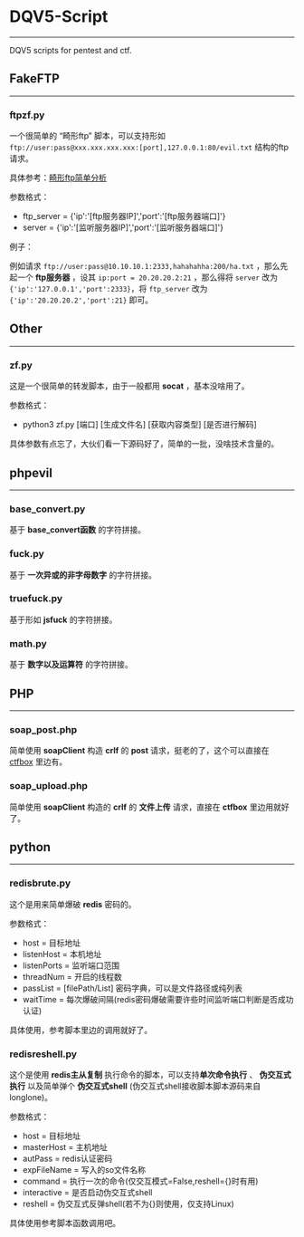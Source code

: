 # DQV5-Script

------

DQV5 scripts for pentest and ctf.



## FakeFTP

------

### ftpzf.py

一个很简单的 “畸形ftp” 脚本，可以支持形如 `ftp://user:pass@xxx.xxx.xxx.xxx:[port],127.0.0.1:80/evil.txt` 结构的ftp请求。

具体参考：[畸形ftp简单分析](https://morblog.cc/posts/60343/?t=1615684110173)

参数格式：

- ftp_server = {'ip':'[ftp服务器IP]','port':'[ftp服务器端口]'}
- server = {'ip':'[监听服务器IP]','port':'[监听服务器端口]'}

例子：

例如请求 `ftp://user:pass@10.10.10.1:2333,hahahahha:200/ha.txt` ，那么先起一个 **ftp服务器** ，设其 `ip:port = 20.20.20.2:21` ，那么得将 `server` 改为 `{'ip':'127.0.0.1','port':2333}`，将 `ftp_server` 改为 `{'ip':'20.20.20.2','port':21}` 即可。



## Other

------

### zf.py

这是一个很简单的转发脚本，由于一般都用 **socat** ，基本没啥用了。

参数格式：

- python3 zf.py [端口] [生成文件名] [获取内容类型] [是否进行解码]

具体参数有点忘了，大伙们看一下源码好了，简单的一批，没啥技术含量的。



## phpevil

------

### base_convert.py

基于 **base_convert函数** 的字符拼接。

### fuck.py

基于 **一次异或的非字母数字** 的字符拼接。

### truefuck.py

基于形如 **jsfuck** 的字符拼接。

### math.py

基于 **数字以及运算符** 的字符拼接。



## PHP

------

### soap_post.php

简单使用 **soapClient** 构造 **crlf** 的 **post** 请求，挺老的了，这个可以直接在 [ctfbox](https://github/way29/ctfbox) 里边有。

### soap_upload.php

简单使用 **soapClient** 构造的 **crlf** 的 **文件上传** 请求，直接在 **ctfbox** 里边用就好了。



## python

------

### redisbrute.py

这个是用来简单爆破 **redis** 密码的。

参数格式：

- host = 目标地址
- listenHost = 本机地址
- listenPorts = 监听端口范围
- threadNum = 开启的线程数
- passList = [filePath/List] 密码字典，可以是文件路径或纯列表
- waitTime = 每次爆破间隔(redis密码爆破需要许些时间监听端口判断是否成功认证)

具体使用，参考脚本里边的调用就好了。

### redisreshell.py

这个是使用 **redis主从复制** 执行命令的脚本，可以支持**单次命令执行** 、 **伪交互式执行** 以及简单弹个 **伪交互式shell** (伪交互式shell接收脚本脚本源码来自 longlone)。

参数格式：

- host = 目标地址
- masterHost = 主机地址
- autPass = redis认证密码
- expFileName = 写入的so文件名称
- command = 执行一次的命令(仅交互模式=False,reshell={}时有用)
- interactive = 是否启动伪交互式shell
- reshell = 伪交互式反弹shell(若不为{}则使用，仅支持Linux)

具体使用参考脚本函数调用吧。
